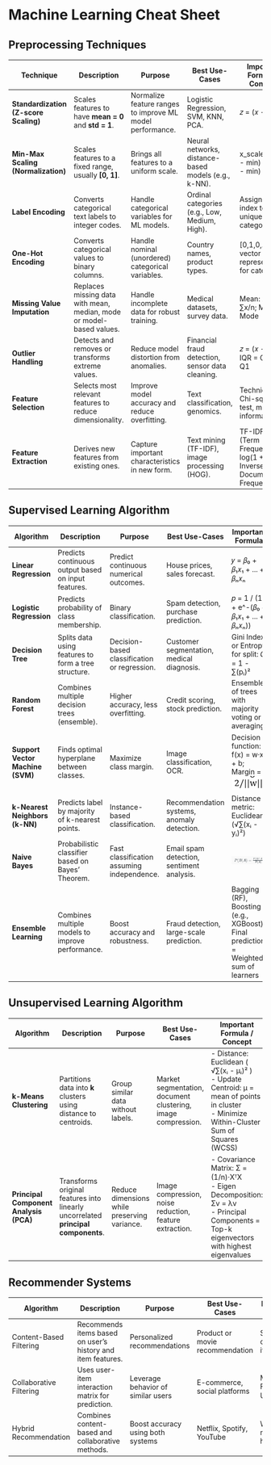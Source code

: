 
# **Machine Learning Cheat Sheet**

## **Preprocessing Techniques**

| **Technique**                         | **Description**                                                      | **Purpose**                                               | **Best Use-Cases**                                   | **Important Formula / Concept**                                 | **Major Libraries (Python)**                                  |
| ------------------------------------- | -------------------------------------------------------------------- | --------------------------------------------------------- | ---------------------------------------------------- | --------------------------------------------------------------- | ------------------------------------------------------------- | 
| **Standardization (Z-score Scaling)** | Scales features to have **mean = 0** and **std = 1**.                | Normalize feature ranges to improve ML model performance. | Logistic Regression, SVM, KNN, PCA.                  | 𝑧 = (𝑥 - μ) / σ                                               | `sklearn.preprocessing.StandardScaler`                        |
| **Min-Max Scaling (Normalization)**   | Scales features to a fixed range, usually **\[0, 1]**.               | Brings all features to a uniform scale.                   | Neural networks, distance-based models (e.g., k-NN). | x\_scaled = (x - min) / (max - min)                             | `sklearn.preprocessing.MinMaxScaler`                          |
| **Label Encoding**                    | Converts categorical text labels to integer codes.                   | Handle categorical variables for ML models.               | Ordinal categories (e.g., Low, Medium, High).        | Assign integer index to each unique category.                   | `sklearn.preprocessing.LabelEncoder`                          |
| **One-Hot Encoding**                  | Converts categorical values to binary columns.                       | Handle nominal (unordered) categorical variables.         | Country names, product types.                        | \[0,1,0,...] vector representation for category.                | `sklearn.preprocessing.OneHotEncoder`, `pandas.get_dummies()` |
| **Missing Value Imputation**          | Replaces missing data with mean, median, mode or model-based values. | Handle incomplete data for robust training.               | Medical datasets, survey data.                       | Mean: x̄ = ∑x/n; Median; Mode                                   | `sklearn.impute.SimpleImputer`, `pandas.fillna()`             |
| **Outlier Handling**                  | Detects and removes or transforms extreme values.                    | Reduce model distortion from anomalies.                   | Financial fraud detection, sensor data cleaning.     | 𝑧 = (𝑥 - μ) / σ, IQR = Q3 - Q1                                                                                                                      | `scipy.stats.zscore`, `sklearn.preprocessing.RobustScaler`, `pandas` |
| **Feature Selection**                 | Selects most relevant features to reduce dimensionality.             | Improve model accuracy and reduce overfitting.            | Text classification, genomics.                       | Techniques: Chi-squared test, mutual information                | `sklearn.feature_selection`, `SelectKBest`, `RFE`             |
| **Feature Extraction**                | Derives new features from existing ones.                             | Capture important characteristics in new form.            | Text mining (TF-IDF), image processing (HOG).        | TF-IDF = (Term Frequency) × log(1 + Inverse Document Frequency) | `sklearn.feature_extraction`, `TfidfVectorizer`               |



## **Supervised Learning Algorithm**

| **Algorithm**                    | **Description**                                      | **Purpose**                                  | **Best Use-Cases**                         | **Important Formula**                                                                | **Major Libraries (Python)**                                                               | 
| -------------------------------- | ---------------------------------------------------- | -------------------------------------------- | ------------------------------------------ | ------------------------------------------------------------------------------------ | ------------------------------------------------------------------------------------------ |
| **Linear Regression**            | Predicts continuous output based on input features.  | Predict continuous numerical outcomes.       | House prices, sales forecast.              | 𝑦 = 𝛽₀ + 𝛽₁𝑥₁ + ... + 𝛽ₙ𝑥ₙ                                                     | `sklearn.linear_model.LinearRegression`, `statsmodels`                                     |  
| **Logistic Regression**          | Predicts probability of class membership.            | Binary classification.                       | Spam detection, purchase prediction.       | 𝑝 = 1 / (1 + e^-(𝛽₀ + 𝛽₁𝑥₁ + ... + 𝛽ₙ𝑥ₙ))                                      | `sklearn.linear_model.LogisticRegression`, `statsmodels`                                   | 
| **Decision Tree**                | Splits data using features to form a tree structure. | Decision-based classification or regression. | Customer segmentation, medical diagnosis.  | Gini Index or Entropy for split: 𝐺 = 1 - ∑(pᵢ)²                                     | `sklearn.tree.DecisionTreeClassifier`, `DecisionTreeRegressor`                             |         
| **Random Forest**                | Combines multiple decision trees (ensemble).         | Higher accuracy, less overfitting.           | Credit scoring, stock prediction.          | Ensemble of trees with majority voting or averaging.                                 | `sklearn.ensemble.RandomForestClassifier`, `RandomForestRegressor`                         |                 
| **Support Vector Machine (SVM)** | Finds optimal hyperplane between classes.            | Maximize class margin.                       | Image classification, OCR.                 | Decision function: f(x) = w·x + b; Margin = ![alt text](image-1.png)  | `sklearn.svm.SVC`, `LinearSVC` |
| **k-Nearest Neighbors (k-NN)**   | Predicts label by majority of k-nearest points.      | Instance-based classification.               | Recommendation systems, anomaly detection. | Distance metric: Euclidean (√∑(xᵢ - yᵢ)²)                                            | `sklearn.neighbors.KNeighborsClassifier`, `KNeighborsRegressor`                            | 
| **Naive Bayes**                  | Probabilistic classifier based on Bayes’ Theorem.    | Fast classification assuming independence.   | Email spam detection, sentiment analysis.  | ![alt text](image-2.png) | `sklearn.naive_bayes.GaussianNB`, `MultinomialNB` |
| **Ensemble Learning**            | Combines multiple models to improve performance.     | Boost accuracy and robustness.               | Fraud detection, large-scale prediction.   | Bagging (RF), Boosting (e.g., XGBoost): Final prediction = Weighted sum of learners | `sklearn.xgboost.XGBoost` |

## **Unsupervised Learning Algorithm**

| **Algorithm**                          | **Description**                                                                   | **Purpose**                                  | **Best Use-Cases**                                           | **Important Formula / Concept**                                                                                                                    | **Major Libraries (Python)**                                    |
| -------------------------------------- | --------------------------------------------------------------------------------- | -------------------------------------------- | ------------------------------------------------------------ | -------------------------------------------------------------------------------------------------------------------------------------------------- | --------------------------------------------------------------- |
| **k-Means Clustering**                 | Partitions data into **k** clusters using distance to centroids.                  | Group similar data without labels.           | Market segmentation, document clustering, image compression. | - Distance: Euclidean ( √∑(xᵢ - μᵢ)² )  <br> - Update Centroid: μ = mean of points in cluster <br> - Minimize Within-Cluster Sum of Squares (WCSS) | `sklearn.cluster.KMeans`                       |
| **Principal Component Analysis (PCA)** | Transforms original features into linearly uncorrelated **principal components**. | Reduce dimensions while preserving variance. | Image compression, noise reduction, feature extraction.      | - Covariance Matrix: Σ = (1/n)·XᵀX <br> - Eigen Decomposition: Σv = λv <br> - Principal Components = Top-k eigenvectors with highest eigenvalues   | `sklearn.decomposition.PCA` |

## **Recommender Systems**

| Algorithm               | Description                                                 | Purpose                            | Best Use-Cases                  | Important Formula / Concept                      | Major Libraries                            |
| ----------------------- | ----------------------------------------------------------- | ---------------------------------- | ------------------------------- | ------------------------------------------------ | ------------------------------------------ |
| Content-Based Filtering | Recommends items based on user’s history and item features. | Personalized recommendations       | Product or movie recommendation | Similarity = cosine(user\_profile, item\_vector) | `sklearn.metrics.pairwise`, `pandas`       |
| Collaborative Filtering | Uses user-item interaction matrix for prediction.           | Leverage behavior of similar users | E-commerce, social platforms    | Matrix Factorization: R ≈ U·Vᵀ                   | `Surprise`, `LightFM`, `scipy.sparse`      |
| Hybrid Recommendation   | Combines content-based and collaborative methods.           | Boost accuracy using both systems  | Netflix, Spotify, YouTube       | Weighted sum or model-based hybrid               | `LightFM`, `TensorFlow`, `scikit-surprise` |
